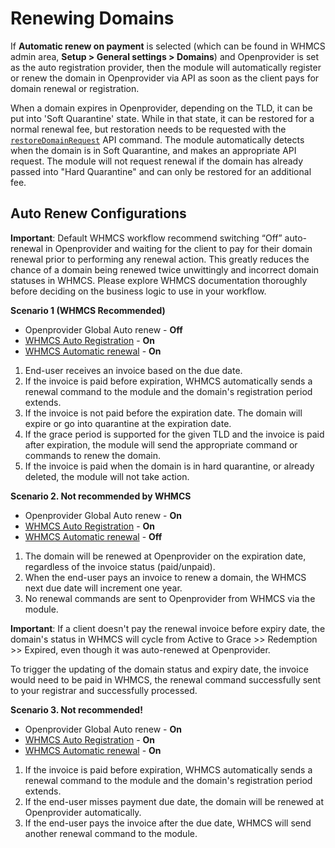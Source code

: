 # Renewing Domains

If **Automatic renew on payment** is selected (which can be found in WHMCS admin area, **Setup > General settings > Domains**) ​and Openprovider is set as the auto registration provider, then the module will automatically register or renew the domain in Openprovider via API as soon as the client pays for domain renewal or registration.

When a domain expires in Openprovider, depending on the TLD, it can be put into 'Soft Quarantine' state. While in that state, it can be restored for a normal renewal fee, but restoration needs to be requested with the [`restoreDomainRequest`](https://doc.openprovider.eu/API_Module_Domain_restoreDomainRequest) API command. The module automatically detects when the domain is in Soft Quarantine, and makes an appropriate API request. The module will not request renewal if the domain has already passed into "Hard Quarantine" and can only be restored for an additional fee.

## Auto Renew Configurations

**Important**: Default WHMCS workflow recommend switching “Off” auto-renewal in Openprovider and waiting for the client to pay for their domain renewal prior to performing any renewal action. This greatly reduces the chance of a domain being renewed twice unwittingly and incorrect domain statuses in WHMCS. Please explore WHMCS documentation thoroughly before deciding on the business logic to use in your workflow.

**Scenario 1 (WHMCS Recommended)**  

* Openprovider Global Auto renew - **Off**
* [WHMCS Auto Registration](https://docs.whmcs.com/Domains_Configuration#Automatic_Domain_Registration) - **On**
* [WHMCS Automatic renewal](https://docs.whmcs.com/Domains_Configuration#Automatic_Renewal) - **On**

1. End-user receives an invoice based on the due date. 
2. If the invoice is paid before expiration, WHMCS automatically sends a renewal command to the module and the domain's registration period extends.
3. If the invoice is not paid before the expiration date. The domain will expire or go into quarantine at the expiration date.
4. If the grace period is supported for the given TLD and the invoice is paid after expiration, the module will send the appropriate command or commands to renew the domain.
5. If the invoice is paid when the domain is in hard quarantine, or already deleted, the module will not take action.

**Scenario 2. Not recommended by WHMCS**

* Openprovider Global Auto renew - **On**
* [WHMCS Auto Registration](https://docs.whmcs.com/Domains_Configuration#Automatic_Domain_Registration) - **On**
* [WHMCS Automatic renewal](https://docs.whmcs.com/Domains_Configuration#Automatic_Renewal) - **Off**

1. The domain will be renewed at Openprovider on the expiration date, regardless of the invoice status (paid/unpaid).
2. When the end-user pays an invoice to renew a domain, the WHMCS next due date will increment one year. 
3. No renewal commands are sent to Openprovider from WHMCS via the module.

**Important**: If a client doesn't pay the renewal invoice before expiry date, the domain's status in WHMCS will cycle from Active to Grace >> Redemption >> Expired, even though it was auto-renewed at Openprovider.

To trigger the updating of the domain status and expiry date, the invoice would need to be paid in WHMCS, the renewal command successfully sent to your registrar and successfully processed.

**Scenario 3. Not recommended!**

* Openprovider Global Auto renew - **On**
* [WHMCS Auto Registration](https://docs.whmcs.com/Domains_Configuration#Automatic_Domain_Registration) - **On**
* [WHMCS Automatic renewal](https://docs.whmcs.com/Domains_Configuration#Automatic_Renewal) - **On**

1.  If the invoice is paid before expiration, WHMCS automatically sends a renewal command to the module and the domain's registration period extends.
2.  If the end-user misses payment due date, the domain will be renewed at Openprovider automatically.
3.  If the end-user pays the invoice after the due date, WHMCS will send another renewal command to the module. 
